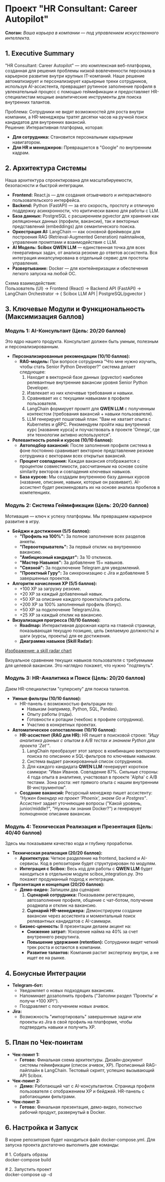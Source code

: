 # **Проект "HR Consultant: Career Autopilot"**

**Слоган:** *Ваша карьера в компании — под управлением искусственного интеллекта.*

## **1\. Executive Summary**

"HR Consultant: Career Autopilot" — это комплексная веб\-платформа, созданная для решения проблемы низкой вовлеченности персонала в карьерное развитие внутри крупных IT-компаний. Наше решение автоматизирует и персонализирует карьерные треки сотрудников, используя AI-ассистента, превращает рутинное заполнение профиля в увлекательный процесс с помощью геймификации и предоставляет HR-специалистам мощные аналитические инструменты для поиска внутренних талантов.

Проблема: Сотрудники не видят возможностей для роста внутри компании, а HR-менеджеры тратят десятки часов на ручной поиск кандидатов для внутренних вакансий.  
Решение: Интерактивная платформа, которая:

* **Для сотрудника:** Становится персональным карьерным навигатором.  
* **Для HR и менеджеров:** Превращается в "Google" по внутренним кадрам.

## **2\. Архитектура Системы**

Наша архитектура спроектирована для масштабируемости, безопасности и быстрой интеграции.

* **Frontend:** React.js — для создания отзывчивого и интерактивного пользовательского интерфейса.  
* **Backend:** Python (FastAPI) — за его скорость, простоту и отличную поддержку асинхронности, что критически важно для работы с LLM.  
* **База данных:** PostgreSQL с расширением pgvector для хранения как реляционных данных (профили, вакансии), так и векторных представлений (embeddings) для семантического поиска.  
* **Оркестрация AI:** LangChain — как основной фреймворк для построения RAG (Retrieval-Augmented Generation) пайплайнов, управления промптами и взаимодействия с LLM.  
* **AI Модель:** **Scibox QWEN LLM** — единственная точка для всех генеративных задач, от анализа резюме до ответов ассистента. Вся интеграция инкапсулирована в отдельный сервис для простоты управления.  
* **Развертывание:** Docker — для контейнеризации и обеспечения легкого запуска на любой ОС.

Схема взаимодействия:  
Пользователь (UI) \-\> Frontend (React) \-\> Backend API (FastAPI) \-\> LangChain Orchestrator \-\> { Scibox LLM API | PostgreSQL/pgvector }

## **3\. Ключевые Модули и Функциональность (Максимизация баллов)**

### **Модуль 1: AI-Консультант (Цель: 20/20 баллов)**

Это ядро нашего продукта. Консультант должен быть умным, полезным и персонализированным.

* **Персонализированные рекомендации (10/10 баллов):**  
  * **RAG-модель:** При вопросе сотрудника "Что мне нужно изучить, чтобы стать Senior Python Developer?" система делает следующее:  
    1. Находит в векторной базе данных (pgvector) наиболее релевантные внутренние вакансии уровня Senior Python Developer.  
    2. Извлекает из них ключевые требования и навыки.  
    3. Сравнивает их с текущими навыками в профиле пользователя.  
    4. LangChain формирует промпт для **QWEN LLM** с полученным контекстом (требования вакансий \+ навыки пользователя).  
    5. LLM генерирует пошаговый план: "Вам не хватает опыта с Kubernetes и gRPC. Рекомендуем пройти наш внутренний курс \[название курса\] и поучаствовать в проекте 'Omega', где эти технологии активно используются".  
* **Релевантность ролей и курсов (10/10 баллов):**  
  * **Автоподбор вакансий:** После заполнения профиля система в фоне постоянно сравнивает векторное представление резюме сотрудника с векторами всех открытых вакансий.  
  * **Процент совпадения:** Каждая вакансия отображается с процентом совместимости, рассчитанным на основе cosine similarity векторов и совпадения ключевых навыков.  
  * **База курсов:** Мы создадим внутреннюю базу данных курсов (название, описание, навыки, которые он развивает). AI-ассистент будет рекомендовать их на основе анализа пробелов в компетенциях.

### **Модуль 2: Система Геймификации (Цель: 20/20 баллов)**

Мотивация — ключ к успеху платформы. Мы превращаем карьерное развитие в игру.

* **Бейджи и достижения (5/5 баллов):**  
  * **"Профиль на 100%":** За полное заполнение всех разделов анкеты.  
  * **"Первооткрыватель":** За первый отклик на внутреннюю вакансию.  
  * **"Амбициозный кандидат":** За 10 откликов.  
  * **"Мастер Навыков":** За добавление 15+ навыков.  
  * **"Связной":** За подключение Telegram для уведомлений.  
  * **"Проектный Гуру":** За синхронизацию с Jira и добавление 5 завершенных проектов.  
* **Алгоритм начисления XP (5/5 баллов):**  
  * \+100 XP за загрузку резюме.  
  * \+20 XP за каждый добавленный навык.  
  * \+50 XP за описание каждого проекта/опыта работы.  
  * \+200 XP за 100% заполненный профиль (бонус).  
  * \+50 XP за подключение Telegram/Jira.  
  * \+25 XP за каждый отклик на вакансию.  
* **Визуализация прогресса (10/10 баллов):**  
  * **Roadmap:** Интерактивная дорожная карта на главной странице, показывающая текущую позицию, цель (желаемую должность) и шаги (курсы, проекты) для ее достижения.  
  * **Диаграмма навыков (Skill Radar):**

[Изображение: a skill radar chart](https://encrypted-tbn1.gstatic.com/licensed-image?q=tbn:ANd9GcSGx6kcEXNvD-YBogHJs3cvpC8CvbX4gHxL3KhvHDuyiTkC5Gw8CpBBWZPSPGvpl_fKuxbs5Os-qcxfnf-27U1N5ORPAKuxDHjVAEtBmsjxEpjYm38)

Визуальное сравнение текущих навыков пользователя с требуемыми для целевой вакансии. Это наглядно покажет, что нужно "подтянуть".

### **Модуль 3: HR-Аналитика и Поиск (Цель: 20/20 баллов)**

Даем HR-специалистам "суперсилу" для поиска талантов.

* **Умные фильтры (10/10 баллов):**  
  * HR-панель с возможностью фильтрации по:  
    * Навыкам (например, Python, SQL, Pandas).  
    * Опыту работы (годы).  
    * Готовности к ротации (чекбокс в профиле сотрудника).  
    * Участию в конкретных проектах.  
* **Автоматическое сопоставление (10/10 баллов):**  
  * **HR-ассистент (RAG для HR):** HR пишет в поисковой строке: *"Ищу аналитика данных с опытом в A/B тестах и знанием Python для проекта 'Zet'"*.  
    1. LangChain преобразует этот запрос в комбинацию векторного поиска по описанию и SQL-фильтров по ключевым навыкам.  
    2. Система выдает ранжированный список сотрудников.  
    3. Для каждого кандидата **QWEN LLM** генерирует короткое саммари: "Иван Иванов. Совпадение 87%. Сильные стороны: 4 года опыта в аналитике, участвовал в проекте 'Alpha' с A/B тестами. Зона роста: нет прямого опыта с нашим внутренним BI-инструментом".  
  * **Создание вакансий:** Ресурсный менеджер пишет ассистенту: *"Нужен бэкендер на проект 'Phoenix', знаем Go и Postgres"*. Ассистент задает уточняющие вопросы ("Какой уровень, junior/middle?", "Нужны ли знания Docker?") и генерирует полноценное описание вакансии.

### **Модуль 4: Техническая Реализация и Презентация (Цель: 40/40 баллов)**

Здесь мы показываем качество кода и глубину проработки.

* **Техническая реализация (20/20 баллов):**  
  * **Архитектура:** Четкое разделение на frontend, backend и AI-сервисы. Код в репозитории будет структурирован по модулям.  
  * **Интеграция с Scibox:** Весь код для работы с **QWEN LLM** будет находиться в отдельном модуле scibox\_integration.py. Это покажет продуманный подход к интеграции.  
* **Презентация и концепция (20/20 баллов):**  
  * **Демо-видео:** Запишем два сценария:  
    1. **Сценарий сотрудника:** Показываем регистрацию, автозаполнение профиля, общение с чат-ботом, получение роадмапа и отклик на вакансию.  
    2. **Сценарий HR-менеджера:** Демонстрируем создание вакансии через ассистента и моментальный поиск релевантных кандидатов с AI-саммари.  
  * **Бизнес-ценность:** В презентации делаем акцент на:  
    * **Снижение затрат:** Ускорение найма на 40% за счет внутреннего рекрутинга.  
    * **Повышение удержания (retention):** Сотрудники видят четкий трек роста и остаются в компании.  
    * **Развитие талантов:** Компания растит экспертизу внутри, а не ищет ее на рынке.

## **4\. Бонусные Интеграции**

* **Telegram-бот:**  
  * Уведомляет о новых подходящих вакансиях.  
  * Напоминает дозаполнить профиль ("Заполни раздел 'Проекты' и получи \+100 XP\!").  
  * Поздравляет с получением новых ачивок.  
* **Jira:**  
  * Возможность "импортировать" завершенные задачи или проекты из Jira в свой профиль на платформе, чтобы подтвердить навыки и получить XP.

## **5\. План по Чек-поинтам**

* **Чек-поинт 1:**  
  * **Готово:** Финальная схема архитектуры. Дизайн-документ системы геймификации (список ачивок, XP). Прописанный RAG-пайплайн в LangChain. Тестовый скрипт, успешно вызывающий API Scibox.  
* **Чек-поинт 2:**  
  * **Демо:** Работающий чат с AI-консультантом. Страница профиля пользователя с отображением XP и бейджей. HR-панель с работающими фильтрами.  
* **Чек-поинт 3:**  
  * **Готово:** Финальная презентация, демо-видео, полностью рабочий продукт, развернутый в Docker.

## **6\. Настройка и Запуск**

В корне репозитория будет находиться файл docker-compose.yml. Для запуска проекта достаточно выполнить две команды:

\# 1\. Собрать образы  
docker-compose build

\# 2\. Запустить проект  
docker-compose up \-d  
